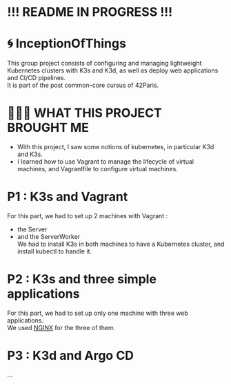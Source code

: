# !!! README IN PROGRESS !!! #

# 🌀 InceptionOfThings

This group project consists of configuring and managing lightweight Kubernetes clusters with K3s and K3d, as well as deploy web applications and CI/CD pipelines. <br/>
It is part of the post common-core cursus of 42Paris.

# 👩🏻‍🏫 WHAT THIS PROJECT BROUGHT ME
- With this project, I saw some notions of kubernetes, in particular K3d and K3s.
- I learned how to use Vagrant to manage the lifecycle of virtual machines, and Vagrantfile to configure virtual machines.

# P1 : K3s and Vagrant

For this part, we had to set up 2 machines with Vagrant :
- the Server
- and the ServerWorker <br/>
We had to install K3s in both machines to have a Kubernetes cluster, and install kubectl to handle it.

# P2 : K3s and three simple applications

For this part, we had to set up only one machine with three web applications. <br/>
We used [NGINX](https://nginx.org/en/) for the three of them.

# P3 : K3d and Argo CD

...

